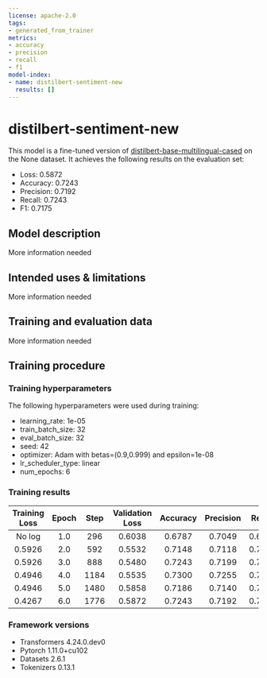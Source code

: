 ```yaml
---
license: apache-2.0
tags:
- generated_from_trainer
metrics:
- accuracy
- precision
- recall
- f1
model-index:
- name: distilbert-sentiment-new
  results: []
---
```


<!-- This model card has been generated automatically according to the information the Trainer had access to. You
should probably proofread and complete it, then remove this comment. -->

# distilbert-sentiment-new

This model is a fine-tuned version of [distilbert-base-multilingual-cased](https://huggingface.co/distilbert-base-multilingual-cased) on the None dataset.
It achieves the following results on the evaluation set:
- Loss: 0.5872
- Accuracy: 0.7243
- Precision: 0.7192
- Recall: 0.7243
- F1: 0.7175

## Model description

More information needed

## Intended uses & limitations

More information needed

## Training and evaluation data

More information needed

## Training procedure

### Training hyperparameters

The following hyperparameters were used during training:
- learning_rate: 1e-05
- train_batch_size: 32
- eval_batch_size: 32
- seed: 42
- optimizer: Adam with betas=(0.9,0.999) and epsilon=1e-08
- lr_scheduler_type: linear
- num_epochs: 6

### Training results

| Training Loss | Epoch | Step | Validation Loss | Accuracy | Precision | Recall | F1     |
|:-------------:|:-----:|:----:|:---------------:|:--------:|:---------:|:------:|:------:|
| No log        | 1.0   | 296  | 0.6038          | 0.6787   | 0.7049    | 0.6787 | 0.6235 |
| 0.5926        | 2.0   | 592  | 0.5532          | 0.7148   | 0.7118    | 0.7148 | 0.6994 |
| 0.5926        | 3.0   | 888  | 0.5480          | 0.7243   | 0.7199    | 0.7243 | 0.7144 |
| 0.4946        | 4.0   | 1184 | 0.5535          | 0.7300   | 0.7255    | 0.7300 | 0.7220 |
| 0.4946        | 5.0   | 1480 | 0.5858          | 0.7186   | 0.7140    | 0.7186 | 0.7146 |
| 0.4267        | 6.0   | 1776 | 0.5872          | 0.7243   | 0.7192    | 0.7243 | 0.7175 |


### Framework versions

- Transformers 4.24.0.dev0
- Pytorch 1.11.0+cu102
- Datasets 2.6.1
- Tokenizers 0.13.1
